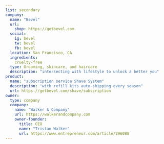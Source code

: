 ```yaml
---
list: secondary
company:
  name: "Bevel"
  url:
    shop: https://getbevel.com
  social:
    ig: bevel
    tw: bevel
    fb: bevel
  location: San Francisco, CA
  ingredients:
    cruelty-free
  type: Grooming, skincare, and haircare
  description: "intersecting with lifestyle to unlock a better you"
product:
  name: "subscription service Shave System"
  description: "with refill kits auto-shipping every season"
  url: https://getbevel.com/shave/subscription
owner:
  type: company
  company:
    name: "Walker & Company"
    url: https://walkerandcompany.com
    owner-founder:
      title: CEO
      name: "Tristan Walker"
      url: https://www.entrepreneur.com/article/296088
---
```

